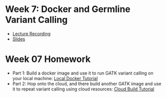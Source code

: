 # Week 7: Docker and Germline Variant Calling

- [Lecture Recording]()
- [Slides](bfx_workshop_07_docker_variant_calling_2021.pdf)

# Week 07 Homework
- Part 1: Build a docker image and use it to run GATK variant calling on your local machine: [Local Docker Tutorial](local-docker-tutorial.md)
- Part 2: Hop onto the cloud, and there build another GATK image and use it to repeat variant calling using cloud resources: [Cloud Build Tutorial](cloudbuild-docker-tutorial.md)

